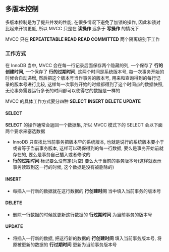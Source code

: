 ## 多版本控制

多版本控制是为了提升并发的性能, 在很多情况下避免了加锁的操作, 因此和锁对比起来开销更低, 所以 MVCC 只是在 **读操作** 远多于 **写操作** 的情况下

MVCC 只在 **REPEATETABLE READ** **READ COMMITTED** 两个隔离级别下工作

### 工作方式

在 InnoDB 当中, MVCC 会在每一行记录后面保存两个隐藏的列, 一个保存了 **行的创建时间**, 一个保存了 **行的过期时间**, 这两个时间是系统版本号, 每一次事务开始的时候会自动递增, 然后把这个版本号当作事务的版本号, 用来和查询得到的每行记录的版本号进行比较, 这样每一次事务开始的时候都得到了这个时间点的数据快照, 无论事务需要运行多长的时间都可以使得它的数据是一样的

MVCC 的具体工作方式要分四种 **SELECT** **INSERT** **DELETE** **UPDATE**

#### SELECT

**SELECT** 的操作通常会返回一个数据集, 所以 MVCC 模式下的 SELECT 会以下面两个要求来塞选数据

- InnoDB 只查找比当前事务把版本早的系统版本, 也就是说行的系统版本要小于或者等于当前事务版本, 这样可以确保得到的每一行数据, 要么是事务开始前就存在的, 要么是事务自己插入或者修改的
- **行的过期时间** 标记要么没有定(为空) 要么大于当前的事务版本号(这样就表示事务读取到这一行的时候, 这个数据是没有被删除的)


#### INSERT

- 每插入一行新的数据就在这行数据的 **行创建时间** 当中填入当前事务的版本号

#### DELETE

- 删除一行数据的时候就更新这行数据的 **行过期时间** 为当前事务的版本号

#### UPDATE

- 将插入一行新的数据, 把这行新的数据的 **行创建时间** 填入当前事务版本号, 将原被更新的数据的 **行过期时间** 更新为当前事务版本号
